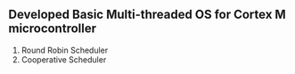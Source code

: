 ## Developed Basic Multi-threaded OS for Cortex M microcontroller
1. Round Robin Scheduler
2. Cooperative Scheduler